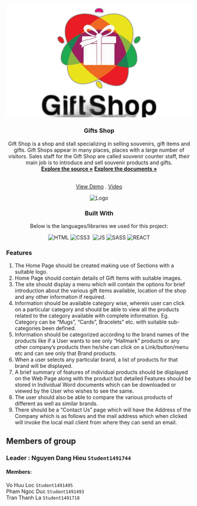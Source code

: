 <a  name="readme-top"></a>
  

<br  />

<div  align="center">


<img  src="https://github.com/nguyen-dang-hieu9/Gifts-Shop/blob/main/src/assets/images/logo.png"  alt="Logo"  width="768px"  height="auto">

</a>

<h3  align="center">Gifts Shop</h3>
Gift Shop is a shop and stall specializing in selling souvenirs, gift items and gifts. Gift Shops appear in many places, places with a large number of visitors. Sales staff for the Gift Shop are called souvenir counter staff, their main job is to introduce and sell souvenir products and gifts.
  <br  />
  <a  href="https://github.com/nguyen-dang-hieu9/Gifts-Shop"><strong>Explore the source »</strong></a>
  <a  href="https://github.com/nguyen-dang-hieu9/Gifts-Shop/blob/main/documents" target="_blank"><strong>Explore the documents »</strong></a>

  <br  /><a  href="https://gifts-shop.vercel.app/" target="_blank">View Demo</a>  . <a  href="https://www.youtube.com/watch?v=hv2rqYmO-Ec" target="_blank">Video</a>

<img  src="https://github.com/nguyen-dang-hieu9/Gifts-Shop/blob/main/public/images/gifts-shop.vercel.app_.png"  alt="Logo"  width="768px"  height="auto">

  ### Built With
  Below is the languages/libraries we used for this project:


  
  

![HTML]&nbsp;![CSS3] &nbsp;![JS]&nbsp;![SASS]&nbsp;![REACT]
<div  align="left">



  
### Features </br>
<ol>
<li>
The Home Page should be created making use of Sections with a suitable logo.</br>
</li>
<li>
Home Page should contain details of Gift Items with suitable images. </br>
</li>
<li>
The site should display a menu which will contain the options for brief introduction about the various gift items available, location of the shop and any other information if required.
</br>
</li>
<li>
Information should be available category wise, wherein user can click on a particular category and should be able to view all the products related to the category available with complete information. Eg. Category can be “Mugs”, “Cards”, Bracelets” etc. with suitable sub-categories been defined.
</br>
</li>
<li>
Information should be categorized according to the brand names of the products like if a User wants to see only “Hallmark” products or any other company’s products then he/she can click on a Link/button/menu etc and can see only that Brand products.
</br>
</li>
<li>
  When a user selects any particular brand, a list of products for that brand will be displayed.
</li>
<li>
A brief summary of features of individual products should be displayed on the Web Page along with the product but detailed Features should be stored in Individual Word documents which can be downloaded or viewed by the User who wishes to see the same.
</br>
</li>
<li>
The user should also be able to compare the various products of different as well as similar brands.</br>
</li>
<li>
There should be a “Contact Us” page which will have the Address of the Company which is as follows and the mail address which when clicked will invoke the local mail client from where they can send an email.
</br>
</ol>

 ## Members of group
 ### Leader : Nguyen Dang Hieu `Student1491744`
#### Members:
Vo Huu Loc `Student1491495` </br>
Pham Ngoc Duc `Student1491493` </br>
Tran Thanh La `Student1491718` </br>

















[HTML]:https://img.shields.io/badge/HTML5-E34F26?style=for-the-badge&logo=html5&logoColor=white
[CSS3]:https://img.shields.io/badge/CSS3-1572B6?style=for-the-badge&logo=css3&logoColor=white
[JS]:https://img.shields.io/badge/JavaScript-F7DF1E?style=for-the-badge&logo=javascript&logoColor=black
[SASS]:https://img.shields.io/badge/Sass-CC6699?style=for-the-badge&logo=sass&logoColor=white
[REACT]:https://img.shields.io/badge/React-20232A?style=for-the-badge&logo=react&logoColor=61DAFB

